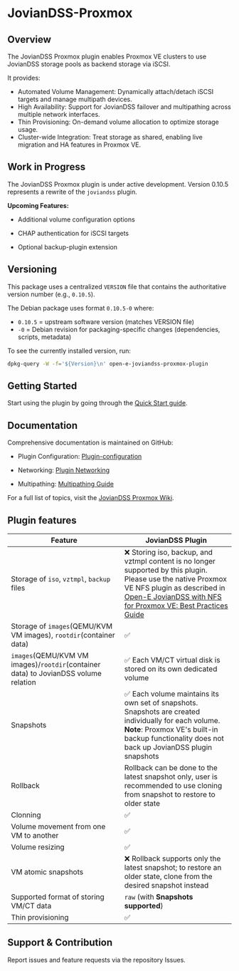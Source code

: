 # JovianDSS-Proxmox

## Overview

The JovianDSS Proxmox plugin enables Proxmox VE clusters to use JovianDSS storage pools as backend storage via iSCSI.

It provides:

- Automated Volume Management: Dynamically attach/detach iSCSI targets and manage multipath devices.
- High Availability: Support for JovianDSS failover and multipathing across multiple network interfaces.
- Thin Provisioning: On-demand volume allocation to optimize storage usage.
- Cluster-wide Integration: Treat storage as shared, enabling live migration and HA features in Proxmox VE.

## Work in Progress

The JovianDSS Proxmox plugin is under active development.
Version 0.10.5 represents a rewrite of the `joviandss` plugin.

**Upcoming Features:**

- Additional volume configuration options

- CHAP authentication for iSCSI targets

- Optional backup-plugin extension

## Versioning

This package uses a centralized `VERSION` file that contains the authoritative version number (e.g., `0.10.5`).

The Debian package uses format `0.10.5-0` where:
- `0.10.5` = upstream software version (matches VERSION file)
- `-0` = Debian revision for packaging-specific changes (dependencies, scripts, metadata)

To see the currently installed version, run:
```bash
dpkg-query -W -f='${Version}\n' open-e-joviandss-proxmox-plugin
```

## Getting Started

Start using the plugin by going through the [Quick Start guide](https://github.com/open-e/JovianDSS-Proxmox/wiki/Quick-Start).

## Documentation

Comprehensive documentation is maintained on GitHub:

* Plugin Configuration: [Plugin-configuration](https://github.com/open-e/JovianDSS-Proxmox/wiki/Plugin-configuration)

* Networking: [Plugin Networking](https://github.com/open-e/JovianDSS-Proxmox/wiki/Networking)

* Multipathing: [Multipathing Guide](https://github.com/open-e/JovianDSS-Proxmox/wiki/Multipathing)

For a full list of topics, visit the [JovianDSS Proxmox Wiki](https://github.com/open-e/JovianDSS-Proxmox/wiki).


## Plugin features

| Feature                                                                              | JovianDSS Plugin                                                         |
|--------------------------------------------------------------------------------------|--------------------------------------------------------------------------|
| Storage of `iso`, `vztmpl`, `backup` files                                           | :x: Storing iso, backup, and vztmpl content is no longer supported by this plugin. Please use the native Proxmox VE NFS plugin as described in [Open-E JovianDSS with NFS for Proxmox VE: Best Practices Guide](https://www.open-e.com/site_media/download/documents/howtoresource/Open-E_Jovian_DSS_with_NFS_for_Proxmox_VE_Best_Practices_Guide_1.00.pdf) | 
| Storage of `images`(QEMU/KVM VM images), `rootdir`(container data)                   | :white_check_mark:                                                       |
| `images`(QEMU/KVM VM images)/`rootdir`(container data) to JovianDSS volume relation  | :white_check_mark: Each VM/CT virtual disk is stored on its own dedicated volume |
| Snapshots                                                                            | :white_check_mark: Each volume maintains its own set of snapshots. Snapshots are created individually for each volume. **Note**: Proxmox VE's built-in backup functionality does not back up JovianDSS plugin snapshots |
| Rollback                                                                             | Rollback can be done to the latest snapshot only, user is recommended to use cloning from snapshot to restore to older state  |
| Clonning                                                                             | :white_check_mark:                                                       |
| Volume movement from one VM to another                                               | :white_check_mark:                                                       |
| Volume resizing                                                                      | :white_check_mark:                                                       |
| VM atomic snapshots                                                                  | :x: Rollback supports only the latest snapshot; to restore an older state, clone from the desired snapshot instead |
| Supported format of storing VM/CT data                                               | `raw` (with **Snapshots supported**)                                     |
| Thin provisioning                                                                    | :white_check_mark:                                                       |


## Support & Contribution

Report issues and feature requests via the repository Issues.
